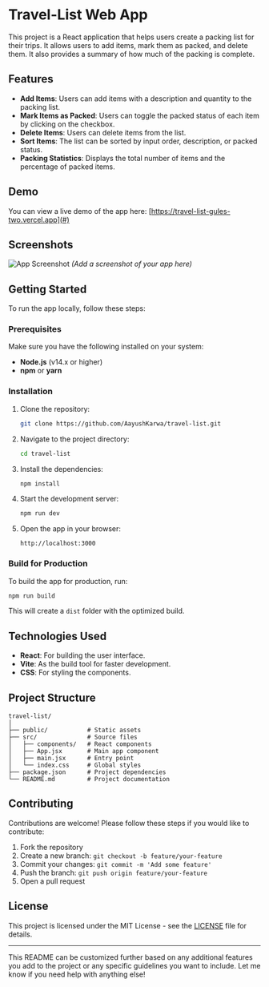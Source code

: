 

# Travel-List Web App

This project is a React application that helps users create a packing list for their trips. It allows users to add items, mark them as packed, and delete them. It also provides a summary of how much of the packing is complete.

## Features

- **Add Items**: Users can add items with a description and quantity to the packing list.
- **Mark Items as Packed**: Users can toggle the packed status of each item by clicking on the checkbox.
- **Delete Items**: Users can delete items from the list.
- **Sort Items**: The list can be sorted by input order, description, or packed status.
- **Packing Statistics**: Displays the total number of items and the percentage of packed items.

## Demo

You can view a live demo of the app here: [https://travel-list-gules-two.vercel.app](#) 

## Screenshots

![App Screenshot](#) _(Add a screenshot of your app here)_

## Getting Started

To run the app locally, follow these steps:

### Prerequisites

Make sure you have the following installed on your system:
- **Node.js** (v14.x or higher)
- **npm** or **yarn**

### Installation

1. Clone the repository:

   ```bash
   git clone https://github.com/AayushKarwa/travel-list.git
   ```

2. Navigate to the project directory:

   ```bash
   cd travel-list
   ```

3. Install the dependencies:

   ```bash
   npm install
   ```

4. Start the development server:

   ```bash
   npm run dev
   ```

5. Open the app in your browser:

   ```
   http://localhost:3000
   ```

### Build for Production

To build the app for production, run:

```bash
npm run build
```

This will create a `dist` folder with the optimized build.

## Technologies Used

- **React**: For building the user interface.
- **Vite**: As the build tool for faster development.
- **CSS**: For styling the components.

## Project Structure

```
travel-list/
│
├── public/           # Static assets
├── src/              # Source files
│   ├── components/   # React components
│   ├── App.jsx       # Main app component
│   ├── main.jsx      # Entry point
│   └── index.css     # Global styles
├── package.json      # Project dependencies
└── README.md         # Project documentation
```

## Contributing

Contributions are welcome! Please follow these steps if you would like to contribute:

1. Fork the repository
2. Create a new branch: `git checkout -b feature/your-feature`
3. Commit your changes: `git commit -m 'Add some feature'`
4. Push the branch: `git push origin feature/your-feature`
5. Open a pull request

## License

This project is licensed under the MIT License - see the [LICENSE](LICENSE) file for details.

---

This README can be customized further based on any additional features you add to the project or any specific guidelines you want to include. Let me know if you need help with anything else!
